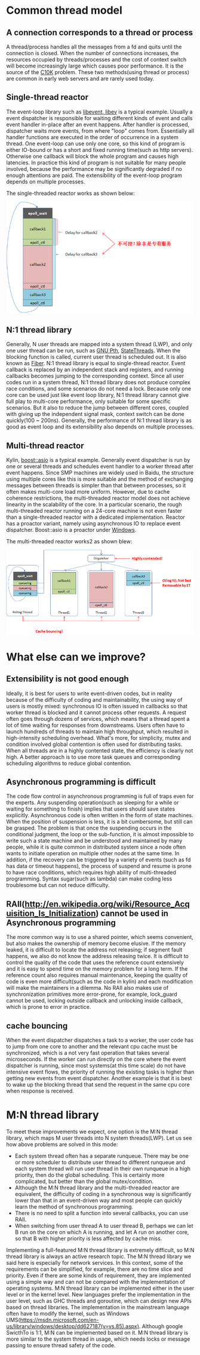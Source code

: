 # Common thread model

## A connection corresponds to a thread or process

A thread/process handles all the messages from a fd and quits until the connection is closed. When the number of connections increases, the resources occupied by threads/processes and the cost of context switch will become increasingly large which causes poor performance. It is the source of the [C10K](http://en.wikipedia.org/wiki/C10k_problem) problem. These two methods(using thread or process) are common in early web servers and are rarely used today.

## Single-thread reactor

The event-loop library such as [libevent](http://libevent.org/)[, ](http://en.wikipedia.org/wiki/Reactor_pattern)[libev](http://software.schmorp.de/pkg/libev.html) is a typical example. Usually a event dispatcher is responsible for waiting different kinds of event and calls event handler in-place after an event happens. After handler is processed, dispatcher waits more events, from where "loop" comes from. Essentially all handler functions are executed in the order of occurrence in a system thread. One event-loop can use only one core, so this kind of program is either IO-bound or has a short and fixed running time(such as http servers). Otherwise one callback will block the whole program and causes high latencies. In practice this kind of program is not suitable for many people involved, because the performance may be significantly degraded if no enough attentions are paid. The extensibility of the event-loop program depends on multiple processes.

The single-threaded reactor works as shown below:

![img](../images/threading_overview_1.png)

## N:1 thread library

Generally, N user threads are mapped into a system thread (LWP), and only one user thread can be run, such as [GNU Pth](http://www.gnu.org/software/pth/pth-manual.html), [StateThreads](http://state-threads.sourceforge.net/index.html). When the blocking function is called, current user thread is scheduled out. It is also known as [Fiber](http://en.wikipedia.org/wiki/Fiber_(computer_science)). N:1 thread library is equal to single-thread reactor. Event callback is replaced by an independent stack and registers, and running callbacks becomes jumping to the corresponding context. Since all user codes run in a system thread, N:1 thread library does not produce complex race conditions, and some scenarios do not need a lock. Because only one core can be used just like event loop library, N:1 thread library cannot give full play to multi-core performance, only suitable for some specific scenarios. But it also to reduce the jump between different cores, coupled with giving up the independent signal mask, context switch can be done quickly(100 ~ 200ns). Generally, the performance of N:1 thread library is as good as event loop and its extensibility also depends on multiple processes.

## Multi-thread reactor

Kylin, [boost::asio](http://www.boost.org/doc/libs/1_56_0/doc/html/boost_asio.html) is a typical example. Generally event dispatcher is run by one or several threads and schedules event handler to a worker thread after event happens. Since SMP machines are widely used in Baidu, the structure using multiple cores like this is more suitable and the method of exchanging messages between threads is simpler than that between processes, so it often makes multi-core load more uniform. However, due to cache coherence restrictions, the multi-threaded reactor model does not achieve linearity in the scalability of the core. In a particular scenario, the rough multi-threaded reactor running on a 24-core machine is not even faster than a single-threaded reactor with a dedicated implementation. Reactor has a proactor variant, namely using asynchronous IO to replace event dispatcher. Boost::asio is a proactor under [Windows](http://msdn.microsoft.com/en-us/library/aa365198(VS.85).aspx).

The multi-threaded reactor works2 as shown blew:

![img](../images/threading_overview_2.png)

# What else can we improve?

## Extensibility is not good enough

Ideally, it is best for users to write event-driven codes, but in reality because of the difficulty of coding and maintainability, the using way of users is mostly mixed: synchronous IO is often issued in callbacks so that worker thread is blocked and it cannot process other requests. A request often goes through dozens of services, which means that a thread spent a lot of time waiting for responses from downstreams. Users often have to launch hundreds of threads to maintain high throughput, which resulted in high-intensity scheduling overhead. What's more, for simplicity, mutex and condition involved global contention is often used for distributing tasks. When all threads are in a highly contented state, the efficiency is clearly not high. A better approach is to use more task queues and corresponding scheduling algorithms to reduce global contention.

## Asynchronous programming is difficult

The code flow control in asynchronous programming is full of traps even for the experts. Any suspending operation(such as sleeping for a while or waiting for something to finish) implies that users should save states explicitly. Asynchronous code is often written in the form of state machines. When the position of suspension is less, it is a bit cumbersome, but still can be grasped. The problem is that once the suspending occurs in the conditional judgment, the loop or the sub-function, it is almost impossible to write such a state machine and be understood and maintained by many people, while it is quite common in distributed system since a node often wants to initiate operation on multiple other nodes at the same time. In addition, if the recovery can be triggered by a variety of events (such as fd has data or timeout happens), the process of suspend and resume is prone to have race conditions, which requires high ability of multi-threaded programming. Syntax sugar(such as lambda) can make coding less troublesome but can not reduce difficulty.

## RAII(http://en.wikipedia.org/wiki/Resource_Acquisition_Is_Initialization) cannot be used in Asynchronous programming

The more common way is to use a shared pointer, which seems convenient, but also makes the ownership of memory become elusive. If the memory leaked, it is difficult to locate the address not releasing; if segment fault happens, we also do not know the address releasing twice. It is difficult to control the quality of the code that uses the reference count extensively and it is easy to spend time on the memory problem for a long term. If the reference count also requires manual maintenance, keeping the quality of code is even more difficult(such as the code in kylin) and each modification will make the maintainers in a dilemma. No RAII also makes use of synchronization primitives more error-prone, for example, lock_guard cannot be used, locking outside callback and unlocking inside callback, which is prone to error in practice.

## cache bouncing

When the event dispatcher dispatches a task to a worker, the user code has to jump from one core to another and the relevant cpu cache must be synchronized, which is a not very fast operation that takes several microseconds. If the worker can run directly on the core where the event dispatcher is running, since most systems(at this time scale) do not have intensive event flows, the priority of running the existing tasks is higher than getting new events from event dispatcher. Another example is that it is best to wake up the blocking thread that send the request in the same cpu core when response is received.

# M:N thread library

To meet these improvements we expect, one option is the M:N thread library, which maps M user threads into N system threads(LWP). Let us see how above problems are solved in this mode:

- Each system thread often has a separate runqueue. There may be one or more scheduler to distribute user thread to different runqueue and each system thread will run user thread in their own runqueue in a high priority, then do the global scheduling. This is certainly more complicated, but better than the global mutex/condition.
- Although the M:N thread library and the multi-threaded reactor are equivalent, the difficulty of coding in a synchronous way is significantly lower than that in an event-driven way and most people can quickly learn the method of synchronous programming.
- There is no need to split a function into several callbacks, you can use RAII.
- When switching from user thread A to user thread B, perhaps we can let B run on the core on which A is running, and let A run on another core, so that B with higher priority is less affected by cache miss.

Implementing a full-featured M:N thread library is extremely difficult, so M:N thread library is always an active research topic. The M:N thread library we said here is especially for network services. In this context, some of the requirements can be simplified, for example, there are no time slice and priority. Even if there are some kinds of requirement, they are implemented using a simple way and can not be compared with the implementation of operating systems. M:N thread library can be implemented either in the user level or in the kernel level. New languages prefer the implementation in the user level, such as GHC threads and goroutine, which can design new APIs based on thread libraries. The implementation in the mainstream language often have to modify the kernel, such as Windows UMS(https://msdn.microsoft.com/en-us/library/windows/desktop/dd627187(v=vs.85).aspx). Although google SwicthTo is 1:1, M:N can be implemented based on it. M:N thread library is more similar to the system thread in usage, which needs locks or message passing to ensure thread safety of the code.
